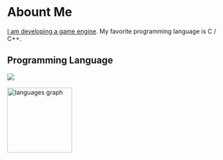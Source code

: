# Abount Me

[I am developing a game engine](https://github.com/mpemakushi/mpemakushi). My favorite programming language is C / C++.

## Programming Language

<img src="https://skillicons.dev/icons?i=c,cpp,lua,swift" /> <br /><br />
<img src="https://github-readme-stats.vercel.app/api/top-langs?username=dolphilia&locale=en&hide_title=false&layout=compact&card_width=320&langs_count=5&theme=vue-dark&hide_border=false&order=2" height="150" alt="languages graph"  />
